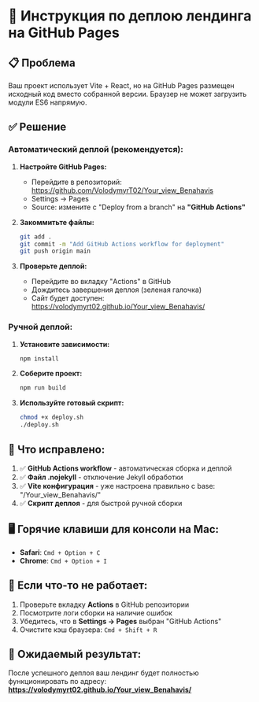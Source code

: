 # 🚀 Инструкция по деплою лендинга на GitHub Pages

## 📋 Проблема
Ваш проект использует Vite + React, но на GitHub Pages размещен исходный код вместо собранной версии. Браузер не может загрузить модули ES6 напрямую.

## ✅ Решение

### Автоматический деплой (рекомендуется):

1. **Настройте GitHub Pages:**
   - Перейдите в репозиторий: https://github.com/VolodymyrT02/Your_view_Benahavis
   - Settings → Pages
   - Source: измените с "Deploy from a branch" на **"GitHub Actions"**

2. **Закоммитьте файлы:**
   ```bash
   git add .
   git commit -m "Add GitHub Actions workflow for deployment"
   git push origin main
   ```

3. **Проверьте деплой:**
   - Перейдите во вкладку "Actions" в GitHub
   - Дождитесь завершения деплоя (зеленая галочка)
   - Сайт будет доступен: https://volodymyrt02.github.io/Your_view_Benahavis/

### Ручной деплой:

1. **Установите зависимости:**
   ```bash
   npm install
   ```

2. **Соберите проект:**
   ```bash
   npm run build
   ```

3. **Используйте готовый скрипт:**
   ```bash
   chmod +x deploy.sh
   ./deploy.sh
   ```

## 🔧 Что исправлено:

1. ✅ **GitHub Actions workflow** - автоматическая сборка и деплой
2. ✅ **Файл .nojekyll** - отключение Jekyll обработки
3. ✅ **Vite конфигурация** - уже настроена правильно с base: "/Your_view_Benahavis/"
4. ✅ **Скрипт деплоя** - для быстрой ручной сборки

## 🖥 Горячие клавиши для консоли на Mac:
- **Safari**: `Cmd + Option + C`
- **Chrome**: `Cmd + Option + I`

## 🐛 Если что-то не работает:

1. Проверьте вкладку **Actions** в GitHub репозитории
2. Посмотрите логи сборки на наличие ошибок
3. Убедитесь, что в **Settings → Pages** выбран "GitHub Actions"
4. Очистите кэш браузера: `Cmd + Shift + R`

## 🎯 Ожидаемый результат:
После успешного деплоя ваш лендинг будет полностью функционировать по адресу:
**https://volodymyrt02.github.io/Your_view_Benahavis/**
